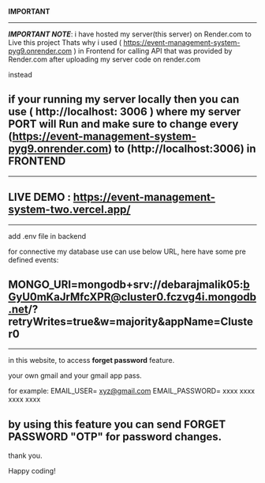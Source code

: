 **IMPORTANT**

----------------------------------------------------------------------------------------------------------------------------------------------------------------------------------
***IMPORTANT NOTE***: i have hosted my server(this server) on Render.com to Live this project
Thats why i used ( https://event-management-system-pyg9.onrender.com ) in Frontend for calling API that was provided by Render.com after uploading my server code on render.com

instead 


if your running my server locally then you can use ( http://localhost: 3006 ) where my server PORT will Run
and make sure to change every (https://event-management-system-pyg9.onrender.com) to (http://localhost:3006) in **FRONTEND**
---------------------------------------------------------------------------------------------------------------------------------------------------------------------------------





---------------------------------------------------------------
LIVE DEMO :  https://event-management-system-two.vercel.app/
---------------------------------------------------------------




--------------------------------------------------------------------
add  .env file in backend

for connective my database use can use below URL,
here have some pre defined events:

MONGO_URI=mongodb+srv://debarajmalik05:bGyU0mKaJrMfcXPR@cluster0.fczvg4i.mongodb.net/?retryWrites=true&w=majority&appName=Cluster0
------------------------------------------------------------------------------------------------------------------------------------



-----------------------------------------------------------------------------------------------------------------------------------
in this website, to access  **forget password** feature.

your own gmail and your gmail app pass.

for example:
EMAIL_USER=  xyz@gmail.com
EMAIL_PASSWORD=  xxxx xxxx xxxx xxxx


by using this feature you can send FORGET PASSWORD "OTP" for password changes.
------------------------------------------------------------------------------------------------------------------------------------


thank you.

Happy coding!



